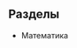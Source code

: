 ## Разделы
* <a onclick="loadURL('math\README')">Математика</a>
<!--* [Математика](math/README.md)-->
